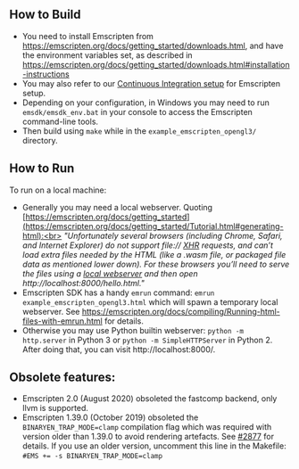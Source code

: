 
## How to Build

- You need to install Emscripten from https://emscripten.org/docs/getting_started/downloads.html, and have the environment variables set, as described in https://emscripten.org/docs/getting_started/downloads.html#installation-instructions
- You may also refer to our [Continuous Integration setup](https://github.com/ocornut/imgui/tree/master/.github/workflows) for Emscripten setup.
- Depending on your configuration, in Windows you may need to run `emsdk/emsdk_env.bat` in your console to access the Emscripten command-line tools.
- Then build using `make` while in the `example_emscripten_opengl3/` directory.

## How to Run

To run on a local machine:
- Generally you may need a local webserver. Quoting [https://emscripten.org/docs/getting_started](https://emscripten.org/docs/getting_started/Tutorial.html#generating-html):<br>
_"Unfortunately several browsers (including Chrome, Safari, and Internet Explorer) do not support file:// [XHR](https://emscripten.org/docs/site/glossary.html#term-xhr) requests, and can’t load extra files needed by the HTML (like a .wasm file, or packaged file data as mentioned lower down). For these browsers you’ll need to serve the files using a [local webserver](https://emscripten.org/docs/getting_started/FAQ.html#faq-local-webserver) and then open http://localhost:8000/hello.html."_
- Emscripten SDK has a handy `emrun` command: `emrun example_emscripten_opengl3.html` which will spawn a temporary local webserver. See https://emscripten.org/docs/compiling/Running-html-files-with-emrun.html for details.
- Otherwise you may use Python builtin webserver: `python -m http.server` in Python 3 or `python -m SimpleHTTPServer` in Python 2. After doing that, you can visit http://localhost:8000/.

## Obsolete features:

- Emscripten 2.0 (August 2020) obsoleted the fastcomp backend, only llvm is supported.
- Emscripten 1.39.0 (October 2019) obsoleted the `BINARYEN_TRAP_MODE=clamp` compilation flag which was required with version older than 1.39.0 to avoid rendering artefacts. See [#2877](https://github.com/ocornut/imgui/issues/2877) for details. If you use an older version, uncomment this line in the Makefile: `#EMS += -s BINARYEN_TRAP_MODE=clamp`
